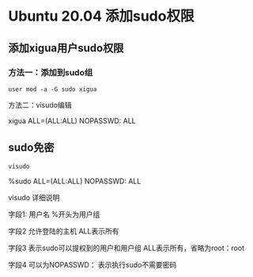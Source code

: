 # Ubuntu 20.04 添加sudo权限

## 添加xigua用户sudo权限

### 方法一：添加到sudo组

`user mod -a -G sudo xigua`

方法二：visudo编辑

xigua ALL=(ALL:ALL) NOPASSWD: ALL

## sudo免密

`visudo`

%sudo ALL=(ALL:ALL) NOPASSWD: ALL





visudo 详细说明

字段1: 用户名  %开头为用户组

字段2 允许登陆的主机 ALL表示所有

字段3 表示sudo可以提权到的用户和用户组 ALL表示所有，省略为root：root

字段4 可以为NOPASSWD： 表示执行sudo不需要密码



